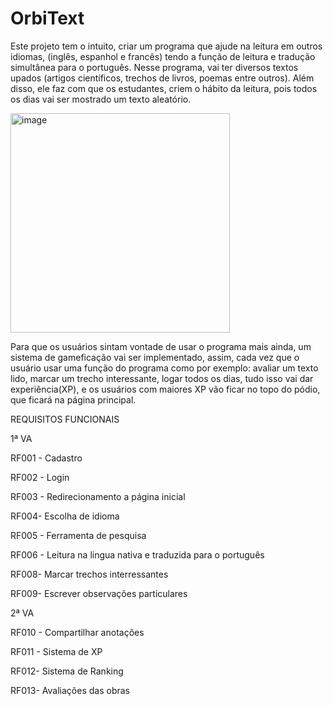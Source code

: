 # OrbiText
Este projeto tem o intuito, criar um programa que ajude na leitura em outros idiomas, (inglês, espanhol e francês) tendo a função de leitura e tradução simultânea para o português. Nesse programa, vai ter diversos textos upados (artigos científicos, trechos de livros, poemas entre outros).
Além disso, ele faz com que os estudantes, criem o hábito da leitura, pois todos os dias vai ser mostrado um texto aleatório.


<img width="351" height="351" alt="image" src="https://github.com/user-attachments/assets/f76b0fa8-c4aa-441b-8afb-db735cd3ce98" />


Para que os usuários sintam vontade de usar o programa mais ainda, um sistema de gameficação vai ser implementado, assim, cada vez que o usuário usar uma função do programa como por exemplo: avaliar um texto lido, marcar um trecho interessante, logar todos os dias, tudo isso vai dar experiência(XP), e os usuários com maiores XP vão ficar no topo do pódio, que ficará na página principal.

REQUISITOS FUNCIONAIS

1ª VA

RF001 - Cadastro

RF002 - Login

RF003 - Redirecionamento a página inicial

RF004- Escolha de idioma

RF005 - Ferramenta de pesquisa

RF006 - Leitura na lingua nativa e traduzida para o português

RF008- Marcar trechos interressantes

RF009- Escrever observações particulares

2ª VA

RF010 - Compartilhar anotações

RF011 - Sistema de XP

RF012- Sistema de Ranking

RF013- Avaliações das obras
